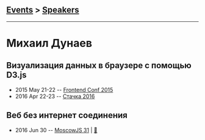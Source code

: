 ## [Events](../README.md) > [Speakers](../speakers.md)
---

# Михаил Дунаев

## Визуализация данных в браузере с помощью D3.js
- 2015 May 21-22 -- [Frontend Conf 2015](https://www.youtube.com/watch?v=cs4Qjo7-HcI)    
- 2016 Apr 22-23 -- [Стачка 2016](https://www.youtube.com/watch?v=mpCvE8lhFnw)    
## Веб без интернет соединения
- 2016 Jun 30 -- [MoscowJS 31](https://www.youtube.com/watch?v=QAVNsSAI6nk)  | [:notebook:](http://www.slideshare.net/moscowjs/moscowjs-31)  
